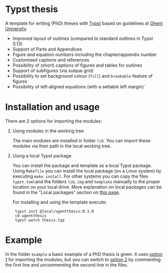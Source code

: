 # Typst thesis

A template for writing (PhD) theses with [Typst](https://typst.app/) based on guidelines at [Ghent University](https://www.ugent.be/en).

- Improved layout of outlines (compared to standard outlines in Typst 0.13)
- Support of Parts and Appendices
- Figure and equation numbers including the chapter/appendix number
- Customised captions and references
- Possibility of (short) captions of figures and tables for outlines
- Support of subfigures (via subpar.grid)
- Possibility to set background colour (`fill`) and `breakable` feature of figures
- Possibility of left-aligned equations (with a settable left margin)`

# Installation and usage

There are 2 options for importing the modules:

1. <a name="workingtree"></a> Using modules in the working tree 

    The main modules are installed in folder `lib`. You can import these modules via their path in the local working tree.

2. <a name="localpackage"></a> Using a local Typst package 

    You can install the package and template as a local Typst package. Using  `M̀akefile` you can install the local package (on a Linux system) by executing `make install`. For other systems you can copy the files `typst.toml`and the folders `lib`, `ìmg` and `template` manually to the proper location on your local drive. More explanation on local packages can be found in the "Local packages" section on [this page](https://github.com/typst/packages/#).

    For installing and using the template execute:
    
        typst init @local/ugentthesis:0.1.0  
        cd ugentthesis
        typst watch thesis.typ
 
 
# Example

In the folder `example` a basic example of a PhD thesis is given. It uses [option 1](#workingtree) for importing the modules, but you can switch to [option 2](#localpackage) by commenting the first line and uncommenting the second line in the files.
